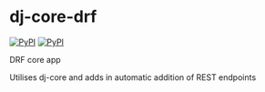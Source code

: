 # dj-core-drf

[![PyPI](https://img.shields.io/pypi/pyversions/dj-core-drf.svg)](https://pypi.org/project/dj-core-drf/)
[![PyPI](https://img.shields.io/pypi/v/dj-core-drf.svg)](https://pypi.org/project/dj-core-drf/)

DRF core app

Utilises dj-core and adds in automatic addition of REST endpoints
